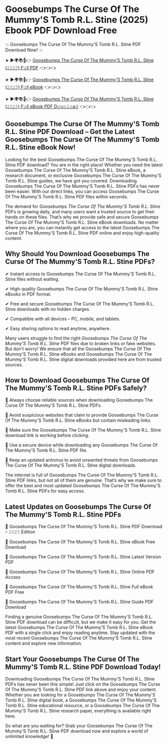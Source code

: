 # Goosebumps The Curse Of The Mummy'S Tomb R.L. Stine (2025) Ebook PDF Download Free

💥 Goosebumps The Curse Of The Mummy'S Tomb R.L. Stine PDF Download Now! 💥

➤ ►🌍📚📱👉 [Goosebumps The Curse Of The Mummy'S Tomb R.L. Stine (𝟸𝟶𝟸𝟻) F𝚞ll PDF](https://getpdf.xyz/goosebumps-the-curse-of-the-mummys-tomb-r.l.-stine) 👈👈👈


➤ ►🌍📚📱👉 [Goosebumps The Curse Of The Mummy'S Tomb R.L. Stine (𝟸𝟶𝟸𝟻) F𝚞ll eBook](https://getpdf.xyz/goosebumps-the-curse-of-the-mummys-tomb-r.l.-stine) 👈👈👈


➤ ►🌍📚📱👉 [Goosebumps The Curse Of The Mummy'S Tomb R.L. Stine (𝟸𝟶𝟸𝟻) F𝚞ll eBook PDF D𝚘𝚠𝚗𝚕𝚘a𝚍](https://getpdf.xyz/goosebumps-the-curse-of-the-mummys-tomb-r.l.-stine) 👈👈👈


## Goosebumps The Curse Of The Mummy'S Tomb R.L. Stine PDF Download – Get the Latest Goosebumps The Curse Of The Mummy'S Tomb R.L. Stine eBook Now!

Looking for the best Goosebumps The Curse Of The Mummy'S Tomb R.L. Stine PDF download? You are in the right place! Whether you need the latest Goosebumps The Curse Of The Mummy'S Tomb R.L. Stine eBook, a research document, or exclusive Goosebumps The Curse Of The Mummy'S Tomb R.L. Stine guides, we have got you covered. Downloading Goosebumps The Curse Of The Mummy'S Tomb R.L. Stine PDFs has never been easier. With our direct links, you can access Goosebumps The Curse Of The Mummy'S Tomb R.L. Stine PDF files within seconds.

The demand for *Goosebumps The Curse Of The Mummy'S Tomb R.L. Stine* PDFs is growing daily, and many users want a trusted source to get their hands on these files. That’s why we provide safe and secure Goosebumps The Curse Of The Mummy'S Tomb R.L. Stine eBook downloads. No matter where you are, you can instantly get access to the latest Goosebumps The Curse Of The Mummy'S Tomb R.L. Stine PDF online and enjoy high-quality content.

## Why Should You Download Goosebumps The Curse Of The Mummy'S Tomb R.L. Stine PDFs?

✔ Instant access to Goosebumps The Curse Of The Mummy'S Tomb R.L. Stine files without waiting.

✔ High-quality Goosebumps The Curse Of The Mummy'S Tomb R.L. Stine eBooks in PDF format.

✔ Free and secure Goosebumps The Curse Of The Mummy'S Tomb R.L. Stine downloads with no hidden charges.

✔ Compatible with all devices – PC, mobile, and tablets.

✔ Easy sharing options to read anytime, anywhere.

Many users struggle to find the right *Goosebumps The Curse Of The Mummy'S Tomb R.L. Stine* PDF files due to broken links or fake websites. But don’t worry! We ensure that all the Goosebumps The Curse Of The Mummy'S Tomb R.L. Stine eBooks and Goosebumps The Curse Of The Mummy'S Tomb R.L. Stine digital downloads provided here are from trusted sources.

## How to Download Goosebumps The Curse Of The Mummy'S Tomb R.L. Stine PDFs Safely?

📌 Always choose reliable sources when downloading Goosebumps The Curse Of The Mummy'S Tomb R.L. Stine PDFs.

📌 Avoid suspicious websites that claim to provide Goosebumps The Curse Of The Mummy'S Tomb R.L. Stine eBooks but contain misleading links.

📌 Make sure the Goosebumps The Curse Of The Mummy'S Tomb R.L. Stine download link is working before clicking.

📌 Use a secure device while downloading any Goosebumps The Curse Of The Mummy'S Tomb R.L. Stine PDF file.

📌 Keep an updated antivirus to avoid unwanted threats from Goosebumps The Curse Of The Mummy'S Tomb R.L. Stine digital downloads.

The internet is full of Goosebumps The Curse Of The Mummy'S Tomb R.L. Stine PDF links, but not all of them are genuine. That’s why we make sure to offer the best and most updated Goosebumps The Curse Of The Mummy'S Tomb R.L. Stine PDFs for easy access.

## Latest Updates on Goosebumps The Curse Of The Mummy'S Tomb R.L. Stine PDFs

🔹 Goosebumps The Curse Of The Mummy'S Tomb R.L. Stine PDF Download – 𝟸𝟶𝟸𝟻 Edition

🔹 Goosebumps The Curse Of The Mummy'S Tomb R.L. Stine eBook Free Download

🔹 Goosebumps The Curse Of The Mummy'S Tomb R.L. Stine Latest Version PDF

🔹 Goosebumps The Curse Of The Mummy'S Tomb R.L. Stine Online PDF Access

🔹 Goosebumps The Curse Of The Mummy'S Tomb R.L. Stine Full eBook PDF Free

🔹 Goosebumps The Curse Of The Mummy'S Tomb R.L. Stine Guide PDF Download

Finding a genuine Goosebumps The Curse Of The Mummy'S Tomb R.L. Stine PDF download can be difficult, but we make it easy for you. Get the latest Goosebumps The Curse Of The Mummy'S Tomb R.L. Stine eBook PDF with a single click and enjoy reading anytime. Stay updated with the most recent Goosebumps The Curse Of The Mummy'S Tomb R.L. Stine content and explore new information.

## Start Your Goosebumps The Curse Of The Mummy'S Tomb R.L. Stine PDF Download Today!

Downloading Goosebumps The Curse Of The Mummy'S Tomb R.L. Stine PDFs has never been this simple! Just click on the Goosebumps The Curse Of The Mummy'S Tomb R.L. Stine PDF link above and enjoy your content. Whether you are looking for a Goosebumps The Curse Of The Mummy'S Tomb R.L. Stine digital book, a Goosebumps The Curse Of The Mummy'S Tomb R.L. Stine educational resource, or a Goosebumps The Curse Of The Mummy'S Tomb R.L. Stine research paper, everything is available right here.

So what are you waiting for? Grab your Goosebumps The Curse Of The Mummy'S Tomb R.L. Stine PDF download now and explore a world of unlimited knowledge! 🚀